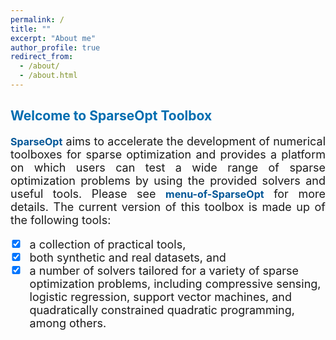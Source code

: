 ```yaml
---
permalink: /
title: ""
excerpt: "About me"
author_profile: true
redirect_from: 
  - /about/
  - /about.html
---
```


<style>
a:link {
  text-decoration: none;
}

a:visited {
  text-decoration: none;
}

a:hover {
  text-decoration: underline;
}

a:active {
  text-decoration: underline;
}
</style>

##  <span style="color:#006DB0"><b> Welcome to SparseOpt Toolbox</b></span> 

<font size=4>
<div style="text-align:justify">  
<a style="font-size: 16px; font-weight: bold;color:#015697" href="https://github.com/ShenglongZhou/CSpack" target="_blank">SparseOpt</a> aims to accelerate the development of numerical toolboxes for sparse optimization and provides a platform on which users can test a wide range of sparse optimization problems by using the provided solvers and useful tools. Please see <a style="font-size: 16px; font-weight: bold;color:#015697" href="" target="_blank">menu-of-SparseOpt</a>  for more details. The current version of this toolbox is made up of the following tools: </div>
  
- [x] a collection of practical tools,  
- [x] both synthetic and real datasets, and 
- [x] a number of solvers tailored for a variety of sparse optimization problems, including compressive sensing, logistic regression, support vector machines, and quadratically constrained quadratic programming, among others.

</font>
